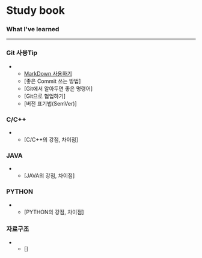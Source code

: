 # Study book

### What I've learned
---

### Git 사용Tip
+ * [MarkDown 사용하기](https://github.com/Sseung00/Study_book)
  * [좋은 Commit 쓰는 방법]
  * [Git에서 알아두면 좋은 명령어]
  * [Git으로 협업하기]
  * [버전 표기법(SemVer)]

### C/C++
+ * [C/C++의 강점, 차이점]

### JAVA
+ * [JAVA의 강점, 차이점]

### PYTHON
+ * [PYTHON의 강점, 차이점]

### 자료구조
+ * []


<!--커밋제목 짓는방법
제목
커밋 메시지 제목은 docs: Edit README.md to include New Features Use-Cases 와 같이 작성한다.

제목은 타입 라벨을 맨 앞에 붙어 타입(Type): 제목 형식으로 작성한다. 각 타입 라벨은 아래와 같다.

feat: 새로운 기능을 추가할 경우
fix: 버그를 고친 경우
docs: 문서 수정한 경우
style: 코드 포맷 변경, 세미 콜론 누락, 코드 수정이 없는 경우
refactor: 프로덕션 코드 리팩터링
test: 테스트 추가, 테스트 리팩터링 (프로덕션 코드 변경 없음)
chore: 빌드 테스크 업데이트, 패키지 매니저 설정할 경우 (프로덕션 코드 변경 없음)

제목의 처음은 동사 원형으로 시작하고 첫 글자는 대문자로 작성한다. "Fixed", "Added", "Changed" 등 과거 시제가 아닌 "Fix", "Add", "Change"로 명령어로 시작한다. 총 글자 수는 50자 이내며 마지막에 마침표(.)를 붙이지 않는다.
-->
